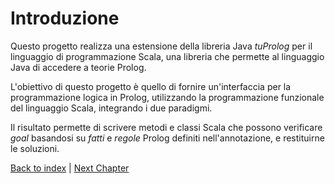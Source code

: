 # Introduzione

Questo progetto realizza una estensione della libreria Java _tuProlog_ per il linguaggio di programmazione Scala, una
libreria che permette al linguaggio Java di accedere a teorie Prolog.

L'obiettivo di questo progetto è quello di fornire un'interfaccia per la programmazione logica in Prolog, utilizzando 
la programmazione funzionale del linguaggio Scala, integrando i due paradigmi.

Il risultato permette di scrivere metodi e classi Scala che possono verificare _goal_ basandosi su _fatti_ e _regole_ 
Prolog definiti nell'annotazione, e restituirne le soluzioni.

[Back to index](../index.md) |
[Next Chapter](../2-tmp/index.md)